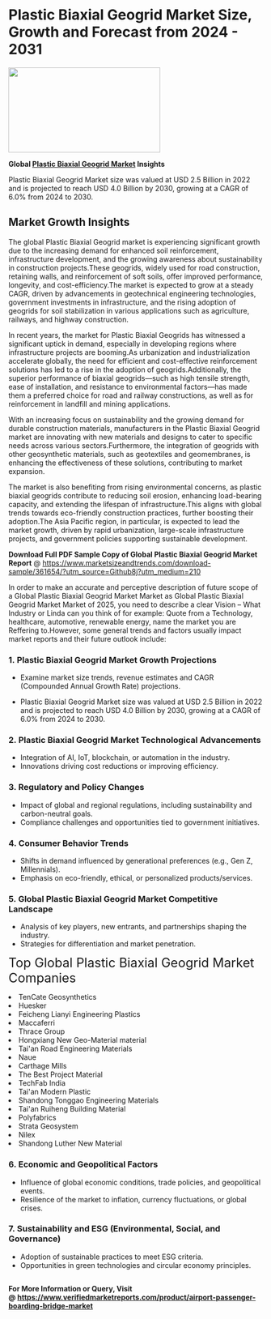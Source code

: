 <H1>Plastic Biaxial Geogrid Market Size, Growth and Forecast from 2024 - 2031</H1><img class="aligncenter size-medium wp-image-584254" src="https://thirdeyenews.in/wp-content/uploads/2024/09/Global-Market-Research-300x168.jpeg" alt="" width="300" height="168" /><p><strong>Global&nbsp;<a href="https://www.marketsizeandtrends.com/download-sample/361654/?utm_source=Github8j?utm_medium=210">Plastic Biaxial Geogrid Market</a> Insights</strong></p><p>Plastic Biaxial Geogrid Market size was valued at USD 2.5 Billion in 2022 and is projected to reach USD 4.0 Billion by 2030, growing at a CAGR of 6.0% from 2024 to 2030.</p><p><h2>Market Growth Insights</h2> <p>The global Plastic Biaxial Geogrid market is experiencing significant growth due to the increasing demand for enhanced soil reinforcement, infrastructure development, and the growing awareness about sustainability in construction projects.These geogrids, widely used for road construction, retaining walls, and reinforcement of soft soils, offer improved performance, longevity, and cost-efficiency.The market is expected to grow at a steady CAGR, driven by advancements in geotechnical engineering technologies, government investments in infrastructure, and the rising adoption of geogrids for soil stabilization in various applications such as agriculture, railways, and highway construction.</p> <p>In recent years, the market for Plastic Biaxial Geogrids has witnessed a significant uptick in demand, especially in developing regions where infrastructure projects are booming.As urbanization and industrialization accelerate globally, the need for efficient and cost-effective reinforcement solutions has led to a rise in the adoption of geogrids.Additionally, the superior performance of biaxial geogrids—such as high tensile strength, ease of installation, and resistance to environmental factors—has made them a preferred choice for road and railway constructions, as well as for reinforcement in landfill and mining applications.</p> <p>With an increasing focus on sustainability and the growing demand for durable construction materials, manufacturers in the Plastic Biaxial Geogrid market are innovating with new materials and designs to cater to specific needs across various sectors.Furthermore, the integration of geogrids with other geosynthetic materials, such as geotextiles and geomembranes, is enhancing the effectiveness of these solutions, contributing to market expansion.</p> <p>The market is also benefiting from rising environmental concerns, as plastic biaxial geogrids contribute to reducing soil erosion, enhancing load-bearing capacity, and extending the lifespan of infrastructure.This aligns with global trends towards eco-friendly construction practices, further boosting their adoption.The Asia Pacific region, in particular, is expected to lead the market growth, driven by rapid urbanization, large-scale infrastructure projects, and government policies supporting sustainable development.</p> <p><span class=""><strong>Download Full PDF Sample Copy of Global Plastic Biaxial Geogrid Market Report</strong> @ <a href="https://www.marketsizeandtrends.com/download-sample/361654/?utm_source=Github8j?utm_medium=210" target="_blank">https://www.marketsizeandtrends.com/download-sample/361654/?utm_source=Github8j?utm_medium=210</a></span></p><p>In order to make an accurate and perceptive description of future scope of a Global&nbsp;Plastic Biaxial Geogrid Market Market as Global&nbsp;Plastic Biaxial Geogrid Market Market of 2025, you need to describe a clear Vision &ndash; What Industry or Linda can you think of for example: Quote from a Technology, healthcare, automotive, renewable energy, name the market you are Reffering to.However, some general trends and factors usually impact market reports and their future outlook include:</p><h3>1.&nbsp;<strong>Plastic Biaxial Geogrid Market Growth Projections</strong></h3><ul><li>Examine market size trends, revenue estimates and CAGR (Compounded Annual Growth Rate) projections.</li><li><p>Plastic Biaxial Geogrid Market size was valued at USD 2.5 Billion in 2022 and is projected to reach USD 4.0 Billion by 2030, growing at a CAGR of 6.0% from 2024 to 2030.</p></li></ul><h3>2.&nbsp;<strong>Plastic Biaxial Geogrid Market Technological Advancements</strong></h3><ul><li>Integration of AI, IoT, blockchain, or automation in the industry.</li><li>Innovations driving cost reductions or improving efficiency.</li></ul><h3>3.&nbsp;<strong>Regulatory and Policy Changes</strong></h3><ul><li>Impact of global and regional regulations, including sustainability and carbon-neutral goals.</li><li>Compliance challenges and opportunities tied to government initiatives.</li></ul><h3>4.&nbsp;<strong>Consumer Behavior Trends</strong></h3><ul><li>Shifts in demand influenced by generational preferences (e.g., Gen Z, Millennials).</li><li>Emphasis on eco-friendly, ethical, or personalized products/services.</li></ul><h3>5.&nbsp;<strong>Global Plastic Biaxial Geogrid Market Competitive Landscape</strong></h3><ul><li>Analysis of key players, new entrants, and partnerships shaping the industry.</li><li>Strategies for differentiation and market penetration.</li></ul><p data-pm-slice="1 1 []"><span style="color: inherit; font-family: inherit; font-size: 25px;">Top Global Plastic Biaxial Geogrid Market Companies</span></p><div class="" data-test-id=""><p><li>TenCate Geosynthetics</li><li> Huesker</li><li> Feicheng Lianyi Engineering Plastics</li><li> Maccaferri</li><li> Thrace Group</li><li> Hongxiang New Geo-Material material</li><li> Tai'an Road Engineering Materials</li><li> Naue</li><li> Carthage Mills</li><li> The Best Project Material</li><li> TechFab India</li><li> Tai'an Modern Plastic</li><li> Shandong Tonggao Engineering Materials</li><li> Tai'an Ruiheng Building Material</li><li> Polyfabrics</li><li> Strata Geosystem</li><li> Nilex</li><li> Shandong Luther New Material</li></p></div><h3>6.&nbsp;<strong>Economic and Geopolitical Factors</strong></h3><ul><li>Influence of global economic conditions, trade policies, and geopolitical events.</li><li>Resilience of the market to inflation, currency fluctuations, or global crises.</li></ul><h3>7.&nbsp;<strong>Sustainability and ESG (Environmental, Social, and Governance)</strong></h3><ul><li>Adoption of sustainable practices to meet ESG criteria.</li><li>Opportunities in green technologies and circular economy principles.</li></ul><h2><strong style="font-size: 14px;">For More Information or Query, Visit @&nbsp;</strong><a style="background-color: #ffffff; font-size: 14px;" href="https://www.marketsizeandtrends.com/report/plastic-biaxial-geogrid-market/" target="_blank">https://www.verifiedmarketreports.com/product/airport-passenger-boarding-bridge-market</a></h2>